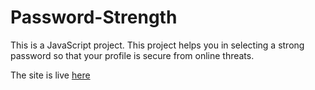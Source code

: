 # Password-Strength
This is a JavaScript project.
This project helps you in selecting a strong password so that your profile is secure from online threats.

The site is live [here](https://simply-human.github.io/Password-Strength/)
